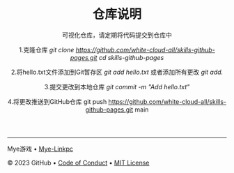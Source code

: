 <header>

<!--
  <<< Author notes: Course header >>>
  Include a 1280×640 image, course title in sentence case, and a concise description in emphasis.
  In your repository settings: enable template repository, add your 1280×640 social image, auto delete head branches.
  Add your open source license, GitHub uses MIT license.
-->

# 仓库说明

可视化仓库，请定期将代码提交到仓库中

1.克隆仓库
_git clone https://github.com/white-cloud-all/skills-github-pages.git
cd skills-github-pages_

2.将hello.txt文件添加到Git暂存区
_git add hello.txt_
 或者添加所有更改
_git add._

3.提交更改到本地仓库
_git commit -m "Add hello.txt"_

4.将更改推送到GitHub仓库
git push https://github.com/white-cloud-all/skills-github-pages.git main

</header>

<!--
  <<< Author notes: Step 4 >>>
  Start this step by acknowledging the previous step.
  Define terms and link to docs.github.com.
  Historic note: previous version checked the file path. Previous version checked the front matter formatting.
-->



<footer>

<!--
  <<< Author notes: Footer >>>
  Add a link to get support, GitHub status page, code of conduct, license link.
-->

---

Mye游戏 &bull; [Mye-Linkpc](https://linkpc.22web.org)

&copy; 2023 GitHub &bull; [Code of Conduct](https://www.contributor-covenant.org/version/2/1/code_of_conduct/code_of_conduct.md) &bull; [MIT License](https://gh.io/mit)

</footer>
